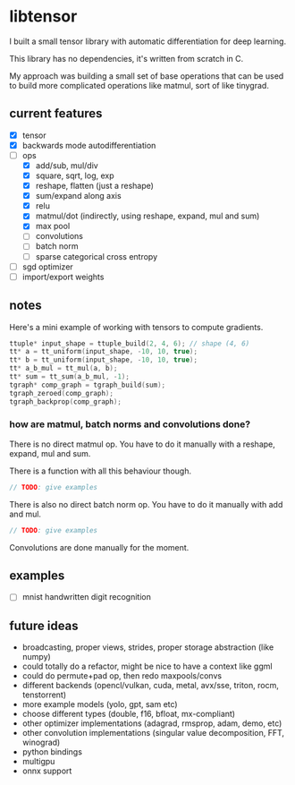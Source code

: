 # libtensor

<!--  TODO: Show image of generated graph + mnist example  -->

I built a small tensor library with automatic differentiation for deep learning.

This library has no dependencies, it's written from scratch in C.

My approach was building a small set of base operations that can be used to build more complicated operations like matmul, sort of like tinygrad.

<!-- TODO: compile mnist example with emscripten, host at mnist.andrew.industries -->

## current features

- [x] tensor
- [x] backwards mode autodifferentiation
- [ ] ops
    - [x] add/sub, mul/div
    - [x] square, sqrt, log, exp
    - [x] reshape, flatten (just a reshape)
    - [x] sum/expand along axis
    - [x] relu
    - [x] matmul/dot (indirectly, using reshape, expand, mul and sum)
    - [x] max pool
    - [ ] convolutions
    - [ ] batch norm
    - [ ] sparse categorical cross entropy
- [ ] sgd optimizer
- [ ] import/export weights

## notes

Here's a mini example of working with tensors to compute gradients.

```c
ttuple* input_shape = ttuple_build(2, 4, 6); // shape (4, 6)
tt* a = tt_uniform(input_shape, -10, 10, true);
tt* b = tt_uniform(input_shape, -10, 10, true);
tt* a_b_mul = tt_mul(a, b);
tt* sum = tt_sum(a_b_mul, -1);
tgraph* comp_graph = tgraph_build(sum);
tgraph_zeroed(comp_graph);
tgraph_backprop(comp_graph);
```

### how are matmul, batch norms and convolutions done?

There is no direct matmul op. You have to do it manually with a reshape, expand, mul and sum.

<!-- TODO: show image from excalidraw doing matmul -->

There is a function with all this behaviour though.

```c
// TODO: give examples
```
<!-- TODO: show image of graph of matmul -->

There is also no direct batch norm op. You have to do it manually with add and mul.

```c
// TODO: give examples
```
<!-- TODO: show image of graph of batch norm -->

Convolutions are done manually for the moment.

## examples

- [ ] mnist handwritten digit recognition

## future ideas

- broadcasting, proper views, strides, proper storage abstraction (like numpy)
- could totally do a refactor, might be nice to have a context like ggml
- could do permute+pad op, then redo maxpools/convs
- different backends (opencl/vulkan, cuda, metal, avx/sse, triton, rocm, tenstorrent)
- more example models (yolo, gpt, sam etc)
- choose different types (double, f16, bfloat, mx-compliant)
- other optimizer implementations (adagrad, rmsprop, adam, demo, etc)
- other convolution implementations (singular value decomposition, FFT, winograd)
- python bindings
- multigpu
- onnx support
